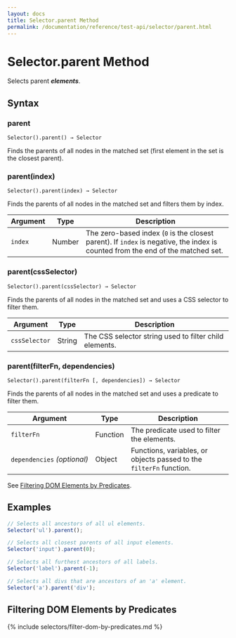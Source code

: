 ```yaml
---
layout: docs
title: Selector.parent Method
permalink: /documentation/reference/test-api/selector/parent.html
---
```

# Selector.parent Method

Selects parent ***elements***.

## Syntax

### parent

```text
Selector().parent() → Selector
```

Finds the parents of all nodes in the matched set (first element in the set is the closest parent).

### parent(index)

```text
Selector().parent(index) → Selector
```

Finds the parents of all nodes in the matched set and filters them by index.

Argument | Type   | Description
-------- | ------ | --------------
`index`  | Number | The zero-based index (`0` is the closest parent). If `index` is negative, the index is counted from the end of the matched set.

### parent(cssSelector)

```text
Selector().parent(cssSelector) → Selector
```

Finds the parents of all nodes in the matched set and uses a CSS selector to filter them.

Argument      | Type   | Description
------------- | ------ | --------------
`cssSelector` | String | The CSS selector string used to filter child elements.

### parent(filterFn, dependencies)

```text
Selector().parent(filterFn [, dependencies]) → Selector
```

Finds the parents of all nodes in the matched set and uses a predicate to filter them.

Argument                         | Type     | Description
-------------------------------- | -------- | --------------
`filterFn`                       | Function | The predicate used to filter the elements.
`dependencies`&#160;*(optional)* | Object   | Functions, variables, or objects passed to the `filterFn` function.

See [Filtering DOM Elements by Predicates](#filtering-dom-elements-by-predicates).

## Examples

```js
// Selects all ancestors of all ul elements.
Selector('ul').parent();

// Selects all closest parents of all input elements.
Selector('input').parent(0);

// Selects all furthest ancestors of all labels.
Selector('label').parent(-1);

// Selects all divs that are ancestors of an 'a' element.
Selector('a').parent('div');
```

## Filtering DOM Elements by Predicates

{% include selectors/filter-dom-by-predicates.md %}
